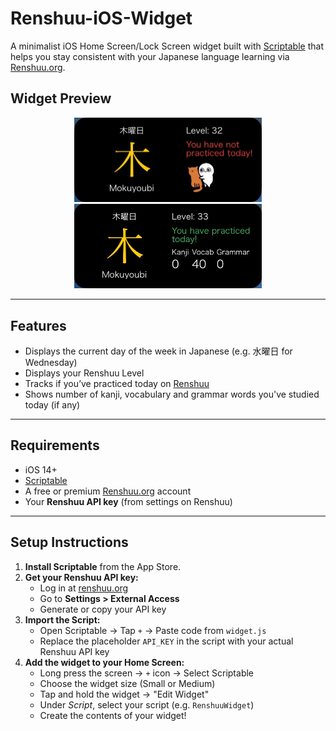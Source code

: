 # Renshuu-iOS-Widget
A minimalist iOS Home Screen/Lock Screen widget built with [Scriptable](https://scriptable.app) that helps you stay consistent with your Japanese language learning via [Renshuu.org](https://www.renshuu.org/).

## Widget Preview

<p align="center">
  <img src="not_practiced.png" alt="widget preview - not studied" width="300" />
  <img src="practiced.png" alt="widget preview - studied" width="300" />
</p> 

---

## Features

- Displays the current day of the week in Japanese (e.g. 水曜日 for Wednesday)
- Displays your Renshuu Level
- Tracks if you’ve practiced today on [Renshuu](https://www.renshuu.org/)
- Shows number of kanji, vocabulary and grammar words you've studied today (if any)

---

## Requirements

- iOS 14+
- [Scriptable](https://apps.apple.com/app/scriptable/id1405459188)
- A free or premium [Renshuu.org](https://www.renshuu.org/) account
- Your **Renshuu API key** (from settings on Renshuu)

---

## Setup Instructions

1. **Install Scriptable** from the App Store.
2. **Get your Renshuu API key:**
   - Log in at [renshuu.org](https://www.renshuu.org)
   - Go to **Settings > External Access**
   - Generate or copy your API key
3. **Import the Script:**
   - Open Scriptable → Tap `+` → Paste code from `widget.js`
   - Replace the placeholder `API_KEY` in the script with your actual Renshuu API key
4. **Add the widget to your Home Screen:**
   - Long press the screen → `+` icon → Select Scriptable
   - Choose the widget size (Small or Medium)
   - Tap and hold the widget → "Edit Widget"
   - Under *Script*, select your script (e.g. `RenshuuWidget`)
   - Create the contents of your widget!
  

